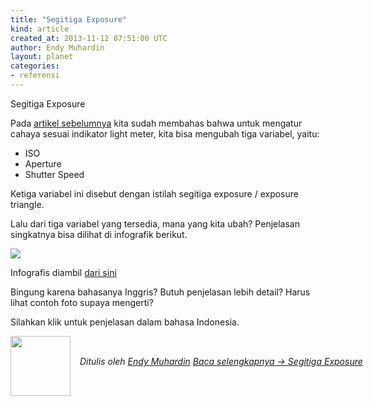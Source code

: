 ```yaml
---
title: "Segitiga Exposure"
kind: article
created_at: 2013-11-12 07:51:00 UTC
author: Endy Muhardin
layout: planet
categories:
- referensi
---
```

<p>Segitiga Exposure</p>

<p>Pada <a href="http://rana.endy.muhardin.com/teknik/exposure-dan-metering/">artikel sebelumnya</a> kita sudah membahas bahwa untuk mengatur cahaya sesuai indikator light meter, kita bisa mengubah tiga variabel, yaitu:</p>

<ul>
<li>ISO</li>
<li>Aperture</li>
<li>Shutter Speed</li>
</ul>


<p>Ketiga variabel ini disebut dengan istilah segitiga exposure / exposure triangle.</p>

<p>Lalu dari tiga variabel yang tersedia, mana yang kita ubah? Penjelasan singkatnya bisa dilihat di infografik berikut.</p>

<p><img src="http://rana.endy.muhardin.com/images/2013/11/segitiga-exposure/exposure-and-metering.jpg"></p>

<p>Infografis diambil <a href="http://www.photographerabroad.com/image/24924941477">dari sini</a></p>

<p>Bingung karena bahasanya Inggris? Butuh penjelasan lebih detail? Harus lihat contoh foto supaya mengerti?</p>

<p>Silahkan klik untuk penjelasan dalam bahasa Indonesia.</p>


<div class="author">
  <img src="http://www.gravatar.com/avatar/33bea1d5cc52ee2a2b9ddadafb08f332.png" style="width: 96px; height: 96;">
  <span style="position: absolute; padding: 32px 15px;">
    <i>Ditulis oleh <a href="http://about.me/endy.muhardin">Endy Muhardin</a> 
    <a class="more-link" href="http://rana.endy.muhardin.com/teknik/segitiga-exposure/">Baca selengkapnya &rarr; Segitiga Exposure</a></i>
  </span>
</div>
